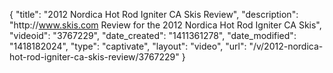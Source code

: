 {
    "title": "2012 Nordica Hot Rod Igniter CA Skis Review",
    "description": "http:\/\/www.skis.com Review for the 2012 Nordica Hot Rod Igniter CA Skis",
    "videoid": "3767229",
    "date_created": "1411361278",
    "date_modified": "1418182024",
    "type": "captivate",
    "layout": "video",
    "url": "\/v\/2012-nordica-hot-rod-igniter-ca-skis-review\/3767229"
}